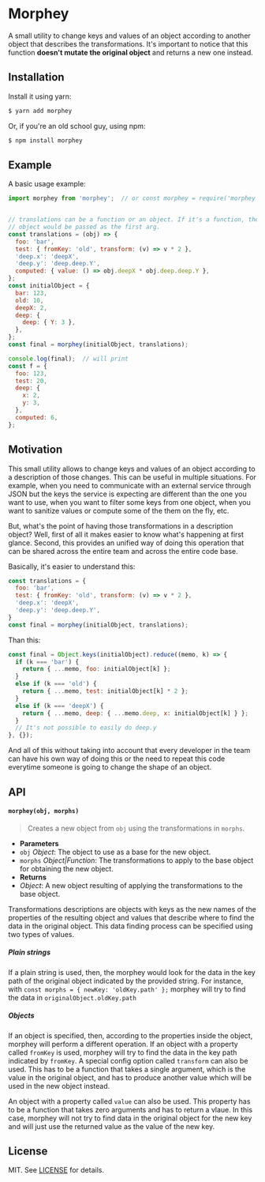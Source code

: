 # Morphey

A small utility to change keys and values of an object according to another object that describes the transformations. It's important to notice that this function **doesn't mutate the original object** and returns a new one instead.


## Installation

Install it using yarn:

```bash
$ yarn add morphey
```

Or, if you're an old school guy, using npm:

```bash
$ npm install morphey
```


## Example

A basic usage example:

```js
import morphey from 'morphey';  // or const morphey = require('morphey');


// translations can be a function or an object. If it's a function, the original
// object would be passed as the first arg.
const translations = (obj) => {
  foo: 'bar',
  test: { fromKey: 'old', transform: (v) => v * 2 },
  'deep.x': 'deepX',
  'deep.y': 'deep.deep.Y',
  computed: { value: () => obj.deepX * obj.deep.deep.Y },
};
const initialObject = {
  bar: 123,
  old: 10,
  deepX: 2,
  deep: {
    deep: { Y: 3 },
  },
};
const final = morphey(initialObject, translations);

console.log(final);  // will print
const f = {
  foo: 123,
  test: 20,
  deep: {
    x: 2,
    y: 3,
  },
  computed: 6,
};
```


## Motivation

This small utility allows to change keys and values of an object according to a description of those changes. This can be useful in multiple situations. For example, when you need to communicate with an external service through JSON but the keys the service is expecting are different than the one you want to use, when you want to filter some keys from one object, when you want to sanitize values or compute some of the them on the fly, etc.

But, what's the point of having those transformations in a description object? Well, first of all it makes easier to know what's happening at first glance. Second, this provides an unified way of doing this operation that can be shared across the entire team and across the entire code base.

Basically, it's easier to understand this:

```js
const translations = {
  foo: 'bar',
  test: { fromKey: 'old', transform: (v) => v * 2 },
  'deep.x': 'deepX',
  'deep.y': 'deep.deep.Y',
}
const final = morphey(initialObject, translations);
```

Than this:

```js
const final = Object.keys(initialObject).reduce((memo, k) => {
  if (k === 'bar') {
    return { ...memo, foo: initialObject[k] };
  }
  else if (k === 'old') {
    return { ...memo, test: initialObject[k] * 2 };
  }
  else if (k === 'deepX') {
    return { ...memo, deep: { ...memo.deep, x: initialObject[k] } };
  }
  // It's not possible to easily do deep.y
}, {});
```

And all of this without taking into account that every developer in the team can have his own way of doing this or the need to repeat this code everytime someone is going to change the shape of an object.


## API

#### `morphey(obj, morphs)`

> Creates a new object from `obj` using the transformations in `morphs`.

 - **Parameters**
  - `obj` *Object*: The object to use as a base for the new object.
  - `morphs` *Object|Function*: The transformations to apply to the base object for obtaining the new object.
 - **Returns**
  - *Object*: A new object resulting of applying the transformations to the base object.
  
Transformations descriptions are objects with keys as the new names of the properties of the resulting object and values that describe where to find the data in the original object. This data finding process can be specified using two types of values.

##### Plain strings

If a plain string is used, then, the morphey would look for the data in the key path of the original object indicated by the provided string. For instance, with `const morphs = { newKey: 'oldKey.path' };` morphey will try to find the data in `originalObject.oldKey.path`

##### Objects

If an object is specified, then, according to the properties inside the object, morphey will perform a different operation. If an object with a property called `fromKey` is used, morphey will try to find the data in the key path indicated by `fromKey`. A special config option called `transform` can also be used. This has to be a function that takes a single argument, which is the value in the original object, and has to produce another value which will be used in the new object instead.

An object with a property called `value` can also be used. This property has to be a function that takes zero arguments and has to return a vlaue. In this case, morphey will not try to find data in the original object for the new key and will just use the returned value as the value of the new key.

## License

MIT. See [LICENSE](LICENSE) for details.
